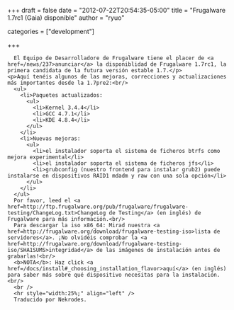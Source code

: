 
+++
draft = false
date = "2012-07-22T20:54:35-05:00"
title = "Frugalware 1.7rc1 (Gaia) disponible"
author = "ryuo"

categories = ["development"]

+++

      El Equipo de Desarrolladore de Frugalware tiene el placer de <a href=/news/237>anunciar</a> la disponiblidad de Frugalware 1.7rc1, la primera candidata de la futura versión estable 1.7.</p>
    <p>Aquí tenéis algunos de las mejoras, correcciones y actualizaciones más importantes desde la 1.7pre2:<br/>
      <ul>
        <li>Paquetes actualizados:
          <ul>
            <li>Kernel 3.4.4</li>
            <li>GCC 4.7.1</li>
            <li>KDE 4.8.4</li>
          </ul>
        </li>
        <li>Nuevas mejoras:
          <ul>
            <li>el instalador soporta el sistema de ficheros btrfs como mejora experimental</li>
            <li>el instalador soporta el sistema de ficheros jfs</li>
            <li>grubconfig (nuestro frontend para instalar grub2) puede instalarse en dispositivos RAID1 mdadm y raw con una sola opción</li>
          </ul>
        </li>
      </ul>
      Por favor, leed el <a href=http://ftp.frugalware.org/pub/frugalware/frugalware-testing/ChangeLog.txt>ChangeLog de Testing</a> (en inglés) de Frugalware para más información.<br/>
      Para descargar la iso x86_64: Mirad nuestra <a href=http://frugalware.org/download/frugalware-testing-iso>lista de servidores</a>. ¡No olvidéis comprobar la <a href=http://frugalware.org/download/frugalware-testing-iso/SHA1SUMS>integridad</a> de las imágenes de instalación antes de grabarlas!<br/>
      <b>NOTA</b>: Haz click <a href=/docs/install#_choosing_installation_flavor>aquí</a> (en inglés) para saber más sobre qué dispositivo necesitas para la instalación.<br/>
      <br />
      <hr style="width:25%;" align="left" />
      Traducido por Nekrodes.
        
    